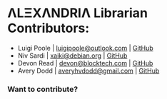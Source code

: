 # ΛLΞXΛNDRIΛ Librarian Contributors:
* Luigi Poole | <luigipoole@outlook.com> | [GitHub](https://github.com/luigiplr)
* Niv Sardi | <xaiki@debian.org> | [GitHub](https://github.com/xaiki)
* Devon Read | <devon@blocktech.com> | [GitHub](https://github.com/devonjames)
* Avery Dodd | <averyhvdodd@gmail.com> | [GitHub](https://github.com/averydodd)

### Want to contribute?

